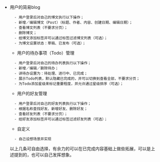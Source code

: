  * 用户的简易blog  
    ```
      - 用户登录后对自己的博文执行以下操作；
      - 新增／编辑博文（Post）（标题、作者、内容、创建日期、编辑日期）；
      - 查看博文列表（不要求分页）；
      - 删除博文；
      - 给博文添加标签并可以通过标签过滤博文列表（可选）；
      - 为博文设置状态：草稿、已发布（可选）；
    ```
    * 用户的待办事项（Todo）管理
    ```
      - 用户登录后对自己的待办列表执行以下操作；
      - 新增／编辑／删除待办；
      - 讲待办设置为：待处理、进行中、已完成；
      - 展示Todo列表，默认隐藏已完成的，并可以切换到查看全部，不要求分页；
      - 为Todo添加星级来标记重要程度，并允许通过星级排序（可选）；
    ```
    * 用户的好友管理
    ```
      - 用户登录后对自己的好友列表执行以下操作；
      - 根据名称查找好友、新增好友、删除好友；
      - 查看好友列表（不要求分页）；
      - 给好友添加标签并可以通过标签过滤好友列表（可选）；
    ```
      
    * 自定义
    ```
      - 自己设想场景并实现
    ```  
  
    以上几条可自由选择，有余力的可以在已完成内容基础上做些拓展，可以是上述提到的，也可以自己发挥想象。